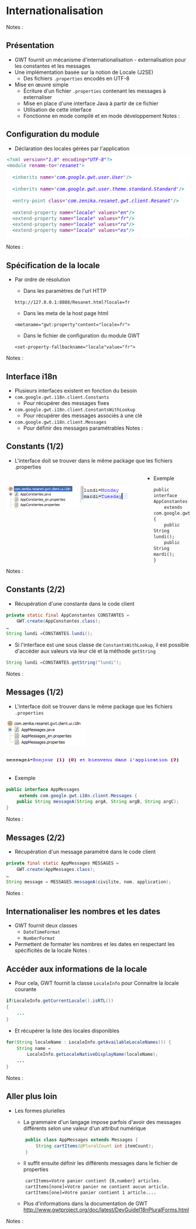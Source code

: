 # Internationalisation

<!-- .slide: class="page-title" -->

Notes :




## Présentation

- GWT fournit un mécanisme d'internationalisation - externalisation pour les constantes et les messages
- Une implémentation basée sur la notion de Locale (J2SE)
	- Des fichiers `.properties` encodés en UTF-8
- Mise en œuvre simple
	- Écriture d'un fichier `.properties` contenant les messages à externaliser
	- Mise en place d'une interface Java à partir de ce fichier
	- Utilisation de cette interface
	- Fonctionne en mode compilé et en mode développement
Notes :



## Configuration du module

- Déclaration des locales gérées par l'application

![](ressources/images/GWT_-_08_-_Internationalisation-1000000000000214000000E99DAB289C.png)

Notes :




## Spécification de la locale

- Par ordre de résolution
	- Dans les paramètres de l'url HTTP
	```
	http://127.0.0.1:8888/Resanet.html?locale=fr
	```
	- Dans les meta de la host page html
	```
	<metaname="gwt:property"content="locale=fr">

	```
	- Dans le fichier de configuration du module GWT
	
	```
	<set-property-fallbackname="locale"value="fr">
	```
Notes :




## Interface i18n

- Plusieurs interfaces existent en fonction du besoin
- `com.google.gwt.i18n.client.Constants`
	- Pour récupérer des messages fixes
- `com.google.gwt.i18n.client.ConstantsWithLookup`
	- Pour récupérer des messages associés à une clé
- `com.google.gwt.i18n.client.Messages`
	- Pour définir des messages paramétrables
Notes :




## Constants (1/2)

- L'interface doit se trouver dans le même package que les fichiers .properties

<figure style="display: block; float: left; margin: 30px 0; width: 40%">
    <img src="ressources/images/GWT_-_08_-_Internationalisation-10000000000000EE000000479C65657A.png" style="margin: auto;"/>
</figure>

<figure style="display: block; float: left; margin: 30px 0; width: 40%">
    <img src="ressources/images/GWT_-_08_-_Internationalisation-10000000000000830000002DB37638D3.png" style="margin: auto;"/>
</figure>

<!-- .element: style="clear: left;" -->
- Exemple

```
public interface AppConstantes 
	extends com.google.gwt.i18n.client.Constants {
	public String lundi();
	public String mardi();
}
```

Notes :




## Constants (2/2)

- Récupération d'une constante dans le code client

```java
private static final AppConstantes CONSTANTES = 
	GWT.create(AppConstantes.class);
…
String lundi =CONSTANTES.lundi();
```

- Si l'interface est une sous classe de `ConstantsWithLookup`, il est possible d'accéder aux valeurs via leur clé et la méthode `getString`

```java
String lundi =CONSTANTES.getString("lundi");
```
Notes :




## Messages (1/2)

- L'interface doit se trouver dans le même package que les fichiers `.properties`

![](ressources/images/GWT_-_08_-_Internationalisation-10000000000000D7000000447C43D382.png)

![](ressources/images/GWT_-_08_-_Internationalisation-10000000000001E70000002D24D00058.png)

- Exemple

```java
public interface AppMessages
	 extends com.google.gwt.i18n.client.Messages {
	public String messageA(String argA, String argB, String argC);
}
```

Notes :




## Messages (2/2)

- Récupération d'un message paramétré dans le code client

```java
private final static AppMessages MESSAGES = 
	GWT.create(AppMessages.class);
…
String message = MESSAGES.messageA(civilite, nom, application);
```

Notes :




## Internationaliser les nombres et les dates

- GWT fournit deux classes
	- `DateTimeFormat`
	- `NumberFormat`
- Permettent de formater les nombres et les dates en respectant les spécificités de la locale
Notes :




## Accéder aux informations de la locale

- Pour cela, GWT fournit la classe `LocaleInfo` pour Connaitre la locale courante

```java
if(LocaleInfo.getCurrentLocale().isRTL())
{
	...
}
```

- Et récupérer la liste des locales disponibles

```java
for(String localeName : LocaleInfo.getAvailableLocaleNames()) {
	String name = 
		LocaleInfo.getLocaleNativeDisplayName(localeName);
	...
}
```

Notes :




## Aller plus loin

- Les formes plurielles
	- La grammaire d'un langage impose parfois d'avoir des messages différents selon une valeur d'un attribut numérique
	
	```java
		public class AppMessages extends Messages {
			String cartItems(@PluralCount int itemCount);
		}
	```

	- Il suffit ensuite définir les différents messages dans le fichier de properties
	```
		cartItems=Votre panier contient {0,number} articles.
		cartItems[none]=Votre panier ne contient aucun article.
		cartItems[one]=Votre panier contient 1 article....
	```

	- Plus d'informations dans la documentation de GWT http://www.gwtproject.org/doc/latest/DevGuideI18nPluralForms.html
	
Notes :




<!-- .slide: class="page-questions" -->



<!-- .slide: class="page-tp7" -->
